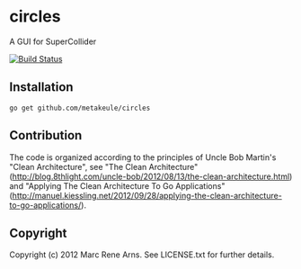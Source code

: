 circles
===================

A GUI for SuperCollider

[![Build Status](https://secure.travis-ci.org/metakeule/circles.png)](https://secure.travis-ci.org/metakeule/circles)



Installation
------------

    go get github.com/metakeule/circles


Contribution
------------

The code is organized according to the principles of Uncle Bob Martin's "Clean Architecture",
see "The Clean Architecture"(http://blog.8thlight.com/uncle-bob/2012/08/13/the-clean-architecture.html) and
"Applying The Clean Architecture To Go Applications"(http://manuel.kiessling.net/2012/09/28/applying-the-clean-architecture-to-go-applications/).

Copyright
----------

Copyright (c) 2012 Marc Rene Arns. See LICENSE.txt for
further details.

